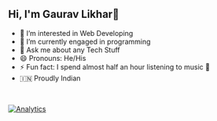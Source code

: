 ## Hi, I'm Gaurav Likhar👋

- 🔭 I’m interested in Web Developing
- 🌱 I’m currently engaged in programming
- 🤔 Ask me about any Tech Stuff
- 😄 Pronouns: He/His
- ⚡ Fun fact: I spend almost half an hour listening to music 🎵 
- 🇮🇳  Proudly Indian
<br>


[![Analytics](https://github-readme-stats.vercel.app/api?username=GauravLikhar15&hide=prs,contribs&show_icons=true&theme=radical)](https://github.com/GauravLikhar15/github-readme-stats)


<!---
GauravLikhar15/GauravLikhar15 is a ✨ special ✨ repository because its `README.md` (this file) appears on your GitHub profile.
You can click the Preview link to take a look at your changes.
--->
